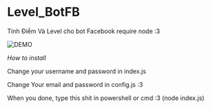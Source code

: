 # Level_BotFB
Tính Điểm Và Level cho bot Facebook 
require node :3 

![DEMO](http://yukari.pls-fuck.me/c7cbbd.png)


*How to install*

Change your username and password in index.js 


Change Your email and password in config.js :3 

When you done, type this shit in powershell or cmd :3 (node index.js)

